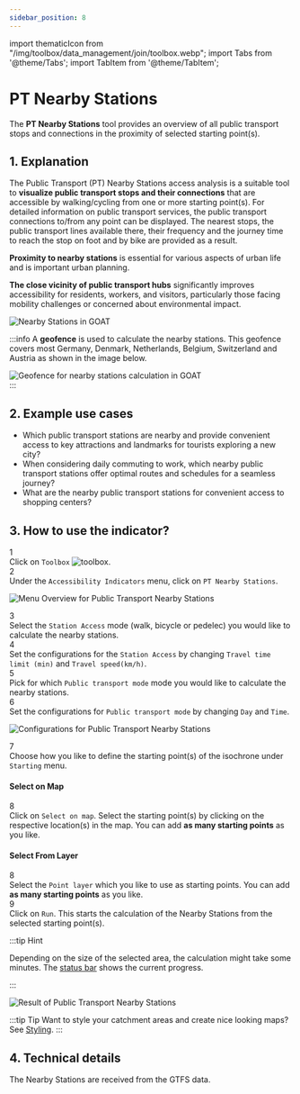 ```yaml
---
sidebar_position: 8
---
```

import thematicIcon from "/img/toolbox/data_management/join/toolbox.webp";
import Tabs from '@theme/Tabs';
import TabItem from '@theme/TabItem';

# PT Nearby Stations

The **PT Nearby Stations** tool provides an overview of all public transport stops and connections in the proximity of selected starting point(s).

## 1. Explanation

The Public Transport (PT) Nearby Stations access analysis is a suitable tool to **visualize public transport stops and their connections** that are accessible by walking/cycling from one or more starting point(s). For detailed information on public transport services, the public transport connections to/from any point can be displayed. The nearest stops, the public transport lines available there, their frequency and the journey time to reach the stop on foot and by bike are provided as a result.

**Proximity to nearby stations** is essential for various aspects of urban life and is important urban planning.

**The close vicinity of public transport hubs** significantly improves accessibility for residents, workers, and visitors, particularly those facing mobility challenges or concerned about environmental impact.


![Nearby Stations in GOAT](/img/toolbox/accessibility_indicators/nearby_stations/nearby_stations_example.png "[Nearby Stations in GOAT")

:::info 
A **geofence** is used to calculate the nearby stations. This geofence covers most Germany, Denmark, Netherlands, Belgium, Switzerland and Austria as shown in the image below.

<div style={{ display: 'flex', flexDirection: 'column', alignItems: 'center' }}>
  <img src={require('/img/toolbox/accessibility_indicators/nearby_stations/geofence.png').default} alt="Geofence for nearby stations calculation in GOAT" style={{ maxHeight: "400px", maxWidth: "400px", alignItems:'center'}}/>
</div> 
:::

## 2. Example use cases 

- Which public transport stations are nearby and provide convenient access to key attractions and landmarks for tourists exploring a new city?
- When considering daily commuting to work, which nearby public transport stations offer optimal routes and schedules for a seamless journey?
- What are the nearby public transport stations for convenient access to shopping centers?



## 3. How to use the indicator?

<div class="step">
  <div class="step-number">1</div>
  <div class="content">Click on <code>Toolbox</code> <img src={thematicIcon} alt="toolbox" style={{width: "25px"}}/>. </div>
</div>

<div class="step">
  <div class="step-number">2</div>
  <div class="content">Under the <code>Accessibility Indicators</code> menu, click on <code>PT Nearby Stations</code>.</div>
</div>

![Menu Overview for Public Transport Nearby Stations](/img/toolbox/accessibility_indicators/nearby_stations/nearby_stations_overview.png "[Menu Overview for Public Transport Nearby Stations")

<div class="step">
  <div class="step-number">3</div>
  <div class="content">Select the <code>Station Access</code> mode (walk, bicycle or pedelec) you would like to calculate the nearby stations.</div>
</div>

<div class="step">
  <div class="step-number">4</div>
  <div class="content">Set the configurations for the <code>Station Access</code> by changing <code>Travel time limit (min)</code> and <code>Travel speed(km/h)</code>.</div>
</div>

<div class="step">
  <div class="step-number">5</div>
  <div class="content">Pick for which <code>Public transport mode</code> mode you would like to calculate the nearby stations.</div>
</div>

<div class="step">
  <div class="step-number">6</div>
  <div class="content">Set the configurations for <code>Public transport mode</code> by changing <code>Day</code> and <code>Time</code>.</div>
</div>

![Configurations for Public Transport Nearby Stations](/img/toolbox/accessibility_indicators/nearby_stations/nearby_stations_config.png "[Configurations for Public Transport Nearby Stations")


<div class="step">
  <div class="step-number">7</div>
  <div class="content">Choose how you like to define the starting point(s) of the isochrone under <code>Starting</code> menu.</div>
</div>

<Tabs>
  <TabItem value="Select on Map" label="Select on Map" default className="tabItemBox">

 #### Select on Map

<div class="step">
  <div class="step-number">8</div>
  <div class="content">Click on <code>Select on map</code>. Select the starting point(s) by clicking on the respective location(s) in the map. You can add <b>as many starting points</b> as you like.</div>
</div>


  </TabItem>
  <TabItem value="Select From Layer" label="Select From Layer" className="tabItemBox">

 #### Select From Layer

 <div class="step">
  <div class="step-number">8</div>
  <div class="content">Select the <code>Point layer</code> which you like to use as starting points. You can add <b>as many starting points</b> as you like.</div>
</div>


  </TabItem>
</Tabs>

<div class="step">
  <div class="step-number">9</div>
  <div class="content">Click on <code>Run</code>. This starts the calculation of the Nearby Stations from the selected starting point(s).</div>
</div>

:::tip Hint

Depending on the size of the selected area, the calculation might take some minutes. The [status bar](../../workspace/home#status-bar) shows the current progress.

:::

![Result of Public Transport Nearby Stations](/img/toolbox/accessibility_indicators/nearby_stations/nearby_stations_result.png "[Result of Public Transport Nearby Stations")

:::tip Tip
Want to style your catchment areas and create nice looking maps? See [Styling](../../map/layer_style/styling).
:::

## 4. Technical details

The Nearby Stations are received from the GTFS data.